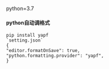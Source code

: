 
python=3.7

#### python自动调格式
    pip install yapf
    `setting.json`
    {
    "editor.formatOnSave": true,
    "python.formatting.provider": "yapf",
    }  

